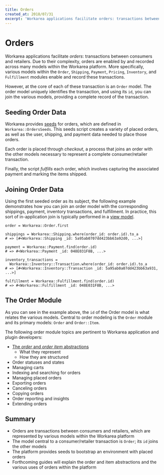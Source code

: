 ```yaml
---
title: Orders
created_at: 2018/07/31
excerpt: 'Workarea applications facilitate orders: transactions between consumers and retailers. Due to their complexity, orders are enabled by and recorded across many models within the Workarea platform. More specifically, various models within the Order, Shi'
---
```


# Orders

Workarea applications facilitate <dfn>orders</dfn>: transactions between consumers and retailers. Due to their complexity, orders are enabled by and recorded across many models within the Workarea platform. More specifically, various models within the `Order`, `Shipping`, `Payment`, `Pricing`, `Inventory`, and `Fulfillment` modules enable and record these transactions.

However, at the core of each of these transaction is an `Order` model. The order model uniquely identifies the transaction, and using its `id`, you can join the various models, providing a complete record of the transaction.

## Seeding Order Data

Workarea provides [seeds](seeds.html) for orders, which are defined in `Workarea::OrdersSeeds`. This seeds script creates a variety of placed orders, as well as the user, shipping, and payment data needed to place those orders.

Each order is placed through <dfn>checkout</dfn>, a process that joins an order with the other models necessary to represent a complete consumer/retailer transaction.

Finally, the script _fulfills_ each order, which involves capturing the associated payment and marking the items shipped.

## Joining Order Data

Using the first seeded order as its subject, the following example demonstrates how you can join an order model with the corresponding shippings, payment, inventory transactions, and fulfillment. In practice, this sort of in-application join is typically performed in a [view model](view-models.html).

```
order = Workarea::Order.first

shippings = Workarea::Shipping.where(order_id: order.id).to_a
# => [#<Workarea::Shipping _id: 5a95ab0707dd423bb63a92d0, ...>]

payment = Workarea::Payment.find(order.id)
# => #<Workarea::Payment _id: 048E031F8B, ...>

inventory_transactions =
  Workarea::Inventory::Transaction.where(order_id: order.id).to_a
# => [#<Workarea::Inventory::Transaction _id: 5a95ab0a07dd423bb63a931, ...>]

fulfillment = Workarea::Fulfillment.find(order.id)
# => #<Workarea::Fulfillment _id: 048E031F8B, ...>
```

## The Order Module

As you can see in the example above, the `id` of the Order model is what relates the various models. Central to order modeling is the `Order` module and its primary models: `Order` and `Order::Item`.

The following order module topics are pertinent to Workarea application and plugin developers:

- [The _order_ and _order item_ abstractions](orders-and-items.html)
  - What they represent
  - How they are structured
- Order statuses and states
- Managing carts
- Indexing and searching for orders
- Managing placed orders
- Exporting orders
- Canceling orders
- Copying orders
- Order reporting and insights
- Extending orders

## Summary

- Orders are transactions between consumers and retailers, which are represented by various models within the Workarea platform
- The model central to a consumer/retailer transaction is `Order`; its `id` joins the other models
- The platform provides seeds to bootstrap an environment with placed orders
- Forthcoming guides will explain the order and item abstractions and the various uses of orders within the platform


